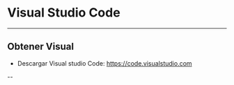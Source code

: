 Visual Studio Code
============

___

## Obtener Visual
- Descargar Visual studio Code: https://code.visualstudio.com

--